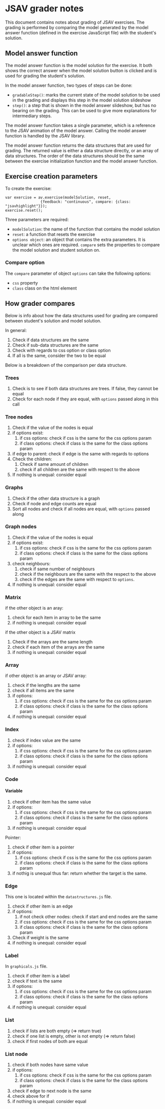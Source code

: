 # JSAV grader notes

This document contains notes about grading of JSAV exercises. The grading is performed by comparing the model generated by the model answer function (defined in the exercise JavaScript file) with the student's solution.

## Model answer function

The model answer function is the model solution for the exercise. It both shows the correct answer when the model solution button is clicked and is used for grading the student's solution.

In the model answer function, two types of steps can be done:

- `gradableStep()`: marks the current state of the model solution to be used in the grading and displays this step in the model solution slideshow
- `step()`: a step that is shown in the model answer slideshow, but has no bearing on the grading. This can be used to give more explanations for intermediary steps.

The model answer function takes a single parameter, which is a reference to the JSAV animation of the model answer. Calling the model answer function is handled by the JSAV library.

The model answer function returns the data structures that are used for grading. The returned value is either a data structure directly, or an array of data structures. The order of the data structures should be the same between the exercise initialization function and the model answer function.

## Exercise creation parameters

To create the exercise:

    var exercise = av.exercise(modelSolution, reset,
                    {feedback: "continuous", compare: {class: "jsavhighlight"}});
    exercise.reset();

Three parameters are required:

- `modelSolution`: the name of the function that contains the model solution
- `reset`: a function that resets the exercise
- `options object`: an object that contains the extra parameters. It is unclear which ones are required. `compare` sets the properties to compare the model solution and student solution on.

### Compare option

The `compare` parameter of object `options` can take the following options:

- `css` property
- `class` class on the html element

## How grader compares

Below is info about how the data structures used for grading are compared between student's solution and model solution.

In general:

1. Check if data structures are the same
2. Check if sub-data structures are the same
3. Check with regards to css option or class option
4. If all is the same, consider the two to be equal

Below is a breakdown of the comparison per data structure.

### Trees

1. Check is to see if both data structures are trees. If false, they cannot be equal
2. Check for each node if they are equal, with `options` passed along in this call

### Tree nodes

1. Check if the value of the nodes is equal
2. if options exist:
    1. if css options: check if css is the same for the css options param
    2. if class options: check if class is the same for the class options param
3. if edge to parent: check if edge is the same with regards to options
4. Check the children:
    1. Check if same amount of children
    2. check if all children are the same with respect to the above
5. If nothing is unequal: consider equal

### Graphs

1. Check if the other data structure is a graph
2. Check if node and edge counts are equal
3. Sort all nodes and check if all nodes are equal, with `options` passed along

### Graph nodes

1. Check if the value of the nodes is equal
2. if options exist:
    1. if css options: check if css is the same for the css options param
    2. if class options: check if class is the same for the class options param
3. check neighbours:
    1. check if same number of neighbours
    2. check if the neighbours are the same with the respect to the above
    3. check if the edges are the same with respect to `options`.
4. If nothing is unequal: consider equal

### Matrix

if the other object is an aray:

1. check for each item in array to be the same
2. if nothing is unequal: consider equal

if the other object is a JSAV matrix

1. Check if the arrays are the same length
2. check if each item of the arrays are the same
3. if nothing is unequal: consider equal

### Array

if other object is an array or JSAV array:

1. check if the lengths are the same
2. check if all items are the same
3. if options:
    1. if css options: check if css is the same for the css options param
    2. if class options: check if class is the same for the class options param
4. if nothing is unequal: consider equal

### Index

1. check if index value are the same
2. if options:
    1. if css options: check if css is the same for the css options param
    2. if class options: check if class is the same for the class options param
3. if nothing is unequal: consider equal

### Code

#### Variable

1. check if other item has the same value
2. if options:
    1. if css options: check if css is the same for the css options param
    2. if class options: check if class is the same for the class options param
3. if nothing is unequal: consider equal

Pointer:

1. check if other item is a pointer
2. if options:
    1. if css options: check if css is the same for the css options param
    2. if class options: check if class is the same for the class options param
3. if nothig is unequal thus far: return whether the target is the same.

### Edge

This one is located within the `datastructures.js` file.

1. check if other item is an edge
2. if options:
    1. if not check other nodes: check if start and end nodes are the same
    2. if css options: check if css is the same for the css options param
    3. if class options: check if class is the same for the class options param
3. Check if weight is the same
4. if nothing is unequal: consider equal

### Label

In `graphicals.js` file.

1. check if other item is a label
2. check if text is the same
3. if options:
    1. if css options: check if css is the same for the css options param
    2. if class options: check if class is the same for the class options param
4. if nothing is unequal: consider equal

### List

1. check if lists are both empty (=> return true)
2. check if one list is empty, other is not empty (=> return false)
3. check if first nodes of both are equal

### List node

1. check if both nodes have same value
2. if options:
    1. if css options: check if css is the same for the css options param
    2. if class options: check if class is the same for the class options param
3. check if edge to next node is the same
4. check above for if
5. if nothing is unequal: consider equal
